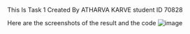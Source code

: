 This Is Task 1 
Created By ATHARVA KARVE student ID 70828

Here are the screenshots of the result and the code
![image](https://github.com/user-attachments/assets/17dac24b-790b-4975-8fd7-22dabaddd0bc)
